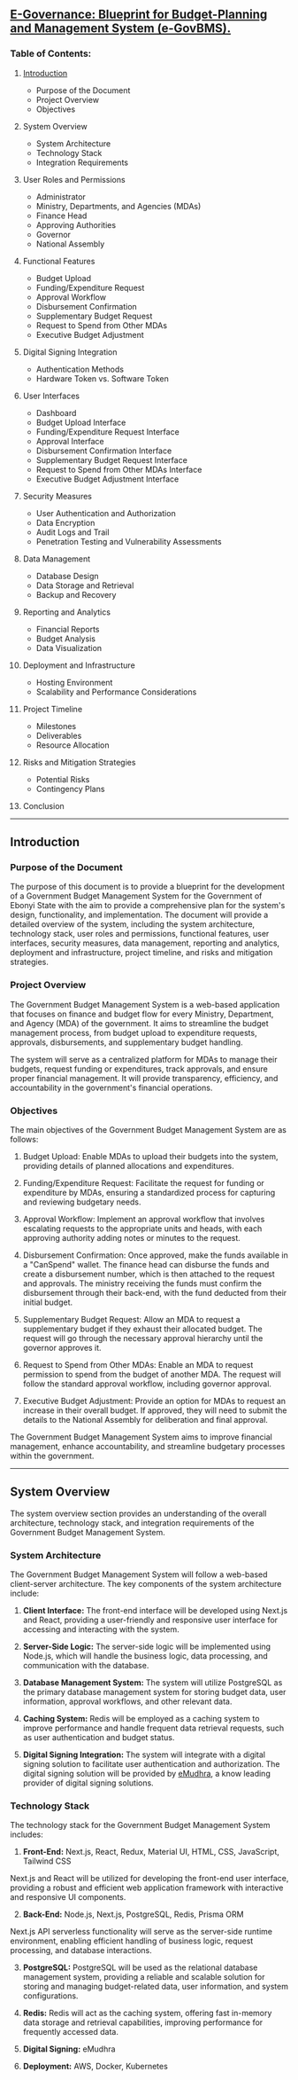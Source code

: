 ## [E-Governance:  Blueprint for Budget-Planning and Management System (e-GovBMS).](#README)

### Table of Contents:

1. [Introduction](#introduction)
   - Purpose of the Document
   - Project Overview
   - Objectives

2. System Overview
   - System Architecture
   - Technology Stack
   - Integration Requirements

3. User Roles and Permissions
   - Administrator
   - Ministry, Departments, and Agencies (MDAs)
   - Finance Head
   - Approving Authorities
   - Governor
   - National Assembly

4. Functional Features
   - Budget Upload
   - Funding/Expenditure Request
   - Approval Workflow
   - Disbursement Confirmation
   - Supplementary Budget Request
   - Request to Spend from Other MDAs
   - Executive Budget Adjustment

5. Digital Signing Integration
   - Authentication Methods
   - Hardware Token vs. Software Token

6. User Interfaces
   - Dashboard
   - Budget Upload Interface
   - Funding/Expenditure Request Interface
   - Approval Interface
   - Disbursement Confirmation Interface
   - Supplementary Budget Request Interface
   - Request to Spend from Other MDAs Interface
   - Executive Budget Adjustment Interface

7. Security Measures
   - User Authentication and Authorization
   - Data Encryption
   - Audit Logs and Trail
   - Penetration Testing and Vulnerability Assessments

8. Data Management
   - Database Design
   - Data Storage and Retrieval
   - Backup and Recovery

9. Reporting and Analytics
   - Financial Reports
   - Budget Analysis
   - Data Visualization

10. Deployment and Infrastructure
    - Hosting Environment
    - Scalability and Performance Considerations

11. Project Timeline
    - Milestones
    - Deliverables
    - Resource Allocation

12. Risks and Mitigation Strategies
    - Potential Risks
    - Contingency Plans

13. Conclusion

---

## Introduction <a name="introduction"></a>

### Purpose of the Document

The purpose of this document is to provide a blueprint for the development of a Government Budget Management System for the Government of Ebonyi State with the aim to provide a comprehensive plan for the system's design, functionality, and implementation. The document will provide a detailed overview of the system, including the system architecture, technology stack, user roles and permissions, functional features, user interfaces, security measures, data management, reporting and analytics, deployment and infrastructure, project timeline, and risks and mitigation strategies.

### Project Overview

The Government Budget Management System is a web-based application that focuses on finance and budget flow for every Ministry, Department, and Agency (MDA) of the government. It aims to streamline the budget management process, from budget upload to expenditure requests, approvals, disbursements, and supplementary budget handling.

The system will serve as a centralized platform for MDAs to manage their budgets, request funding or expenditures, track approvals, and ensure proper financial management. It will provide transparency, efficiency, and accountability in the government's financial operations.

### Objectives

The main objectives of the Government Budget Management System are as follows:

1. Budget Upload: Enable MDAs to upload their budgets into the system, providing details of planned allocations and expenditures.

2. Funding/Expenditure Request: Facilitate the request for funding or expenditure by MDAs, ensuring a standardized process for capturing and reviewing budgetary needs.

3. Approval Workflow: Implement an approval workflow that involves escalating requests to the appropriate units and heads, with each approving authority adding notes or minutes to the request.

4. Disbursement Confirmation: Once approved, make the funds available in a "CanSpend" wallet. The finance head can disburse the funds and create a disbursement number, which is then attached to the request and approvals. The ministry receiving the funds must confirm the disbursement through their back-end, with the fund deducted from their initial budget.

5. Supplementary Budget Request: Allow an MDA to request a supplementary budget if they exhaust their allocated budget. The request will go through the necessary approval hierarchy until the governor approves it.

6. Request to Spend from Other MDAs: Enable an MDA to request permission to spend from the budget of another MDA. The request will follow the standard approval workflow, including governor approval.

7. Executive Budget Adjustment: Provide an option for MDAs to request an increase in their overall budget. If approved, they will need to submit the details to the National Assembly for deliberation and final approval.

The Government Budget Management System aims to improve financial management, enhance accountability, and streamline budgetary processes within the government.

---

## System Overview <a name="system-overview"></a>

The system overview section provides an understanding of the overall architecture, technology stack, and integration requirements of the Government Budget Management System.

### System Architecture

The Government Budget Management System will follow a web-based client-server architecture. The key components of the system architecture include:

1. **Client Interface:** The front-end interface will be developed using Next.js and React, providing a user-friendly and responsive user interface for accessing and interacting with the system.

2. **Server-Side Logic:** The server-side logic will be implemented using Node.js, which will handle the business logic, data processing, and communication with the database.

3. **Database Management System:** The system will utilize PostgreSQL as the primary database management system for storing budget data, user information, approval workflows, and other relevant data.

4. **Caching System:** Redis will be employed as a caching system to improve performance and handle frequent data retrieval requests, such as user authentication and budget status.

5. **Digital Signing Integration:** The system will integrate with a digital signing solution to facilitate user authentication and authorization. The digital signing solution will be provided by [eMudhra](https://www.emudhra.com/), a know leading provider of digital signing solutions.

### Technology Stack

The technology stack for the Government Budget Management System includes:

1. **Front-End:** Next.js, React, Redux, Material UI, HTML, CSS, JavaScript, Tailwind CSS

Next.js and React will be utilized for developing the front-end user interface, providing a robust and efficient web application framework with interactive and responsive UI components.

2. **Back-End:** Node.js, Next.js, PostgreSQL, Redis, Prisma ORM

Next.js API serverless functionality will serve as the server-side runtime environment, enabling efficient handling of business logic, request processing, and database interactions.

3. **PostgreSQL:** PostgreSQL will be used as the relational database management system, providing a reliable and scalable solution for storing and managing budget-related data, user information, and system configurations.

4. **Redis:** Redis will act as the caching system, offering fast in-memory data storage and retrieval capabilities, improving performance for frequently accessed data.

5. **Digital Signing:** eMudhra

6. **Deployment:** AWS, Docker, Kubernetes




